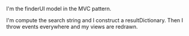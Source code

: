 I'm the finderUI model in the MVC pattern.

I'm compute the search string and I construct a resultDictionary.
Then I throw events everywhere and my views are redrawn.
